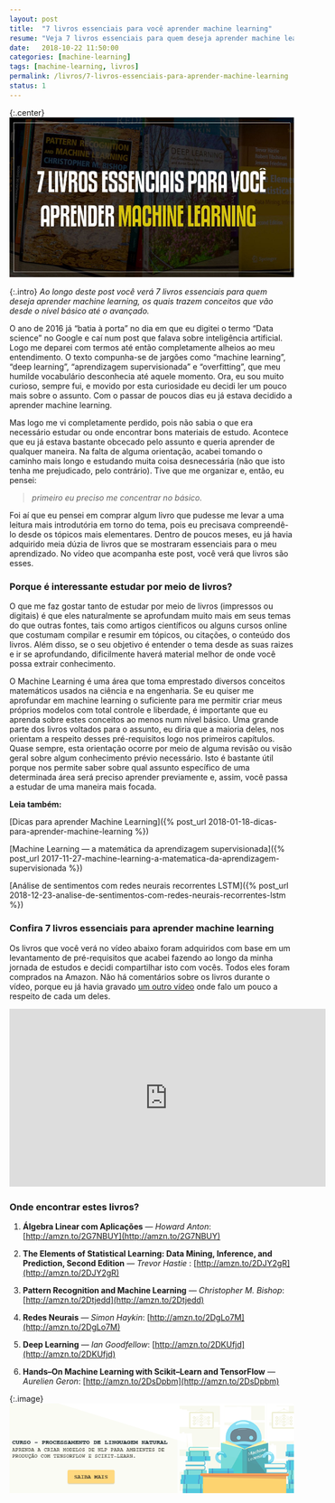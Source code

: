 ```yaml
---
layout: post
title:  "7 livros essenciais para você aprender machine learning"
resume: "Veja 7 livros essenciais para quem deseja aprender machine learning, os quais trazem conceitos que vão desde o nível básico até o avançado"
date:   2018-10-22 11:50:00
categories: [machine-learning]
tags: [machine-learning, livros]
permalink: /livros/7-livros-essenciais-para-aprender-machine-learning
status: 1
---
```


{:.center}
![](/assets/img/7-livros-essenciais-para-aprender-machine-learning.png)

{:.intro}
*Ao longo deste post você verá 7 livros essenciais para quem deseja aprender machine learning, os quais trazem conceitos que vão desde o nível básico até o avançado.*

O ano de 2016 já “batia à porta” no dia em que eu digitei o termo “Data science” no Google e caí num post que falava sobre inteligência artificial. Logo me deparei com termos até então completamente alheios ao meu entendimento. O texto compunha-se de jargões como “machine learning”, “deep learning”, “aprendizagem supervisionada” e “overfitting”, que meu humilde vocabulário desconhecia até aquele momento. Ora, eu sou muito curioso, sempre fui, e movido por esta curiosidade eu decidi ler um pouco mais sobre o assunto. Com o passar de poucos dias eu já estava decidido a aprender machine learning.

Mas logo me vi completamente perdido, pois não sabia o que era necessário estudar ou onde encontrar bons materiais de estudo. Acontece que eu já estava bastante obcecado pelo assunto e queria aprender de qualquer maneira. Na falta de alguma orientação, acabei tomando o caminho mais longo e estudando muita coisa desnecessária (não que isto tenha me prejudicado, pelo contrário). Tive que me organizar e, então, eu pensei:

> *primeiro eu preciso me concentrar no básico.*

Foi aí que eu pensei em comprar algum livro que pudesse me levar a uma leitura mais introdutória em torno do tema, pois eu precisava compreendê-lo desde os tópicos mais elementares. Dentro de poucos meses, eu já havia adquirido meia dúzia de livros que se mostraram essenciais para o meu aprendizado. No vídeo que acompanha este post, você verá que livros são esses.

### Porque é interessante estudar por meio de livros?

O que me faz gostar tanto de estudar por meio de livros (impressos ou digitais) é que eles naturalmente se aprofundam muito mais em seus temas do que outras fontes, tais como artigos científicos ou alguns cursos online que costumam compilar e resumir em tópicos, ou citações, o conteúdo dos livros. Além disso, se o seu objetivo é entender o tema desde as suas raizes e ir se aprofundando, dificilmente haverá material melhor de onde você possa extrair conhecimento.

O Machine Learning é uma área que toma emprestado diversos conceitos matemáticos usados na ciência e na engenharia. Se eu quiser me aprofundar em machine learning o suficiente para me permitir criar meus próprios modelos com total controle e liberdade, é importante que eu aprenda sobre estes conceitos ao menos num nível básico. Uma grande parte dos livros voltados para o assunto, eu diria que a maioria deles, nos orientam a respeito desses pré-requisitos logo nos primeiros capítulos. Quase sempre, esta orientação ocorre por meio de alguma revisão ou visão geral sobre algum conhecimento prévio necessário. Isto é bastante útil porque nos permite saber sobre qual assunto específico de uma determinada área será preciso aprender previamente e, assim, você passa a estudar de uma maneira mais focada.

**Leia também:**

[Dicas para aprender Machine Learning]({% post_url 2018-01-18-dicas-para-aprender-machine-learning %})

[Machine Learning — a matemática da aprendizagem supervisionada]({% post_url 2017-11-27-machine-learning-a-matematica-da-aprendizagem-supervisionada %})

[Análise de sentimentos com redes neurais recorrentes LSTM]({% post_url 2018-12-23-analise-de-sentimentos-com-redes-neurais-recorrentes-lstm %})

### Confira 7 livros essenciais para aprender machine learning

Os livros que você verá no vídeo abaixo foram adquiridos com base em um levantamento de pré-requisitos que acabei fazendo ao longo da minha jornada de estudos e decidi compartilhar isto com vocês. Todos eles foram comprados na Amazon. Não há comentários sobre os livros durante o vídeo, porque eu já havia gravado [um outro vídeo](https://youtu.be/9aCUXJXPHGw) onde falo um pouco a respeito de cada um deles.

<div class="video-container">
	<center><iframe width="560" height="315" src="https://www.youtube.com/embed/PdfRc1NYOTY" frameborder="0" allowfullscreen></iframe></center>
</div>

### Onde encontrar estes livros?

1. **Álgebra Linear com Aplicações** — *Howard Anton*: [http://amzn.to/2G7NBUY](http://amzn.to/2G7NBUY)

2. **The Elements of Statistical Learning: Data Mining, Inference, and Prediction, Second Edition** — *Trevor Hastie* : [http://amzn.to/2DJY2gR](http://amzn.to/2DJY2gR)

3. **Pattern Recognition and Machine Learning** — *Christopher M. Bishop*: [http://amzn.to/2Dtjedd](http://amzn.to/2Dtjedd)

4. **Redes Neurais** — *Simon Haykin*: [http://amzn.to/2DgLo7M](http://amzn.to/2DgLo7M)

5. **Deep Learning** — *Ian Goodfellow*: [http://amzn.to/2DKUfjd](http://amzn.to/2DKUfjd)

6. **Hands–On Machine Learning with Scikit–Learn and TensorFlow** *— Aurelien Geron*: [http://amzn.to/2DsDpbm](http://amzn.to/2DsDpbm)

{:.image}
[![curso nlp](/assets/img/curso-processamento-de-linguagem-natural.png)](https://www.udemy.com/course/processamento-de-linguagem-natural-do-zero-a-producao/?referralCode=58A9E255EE0A65ACF871)